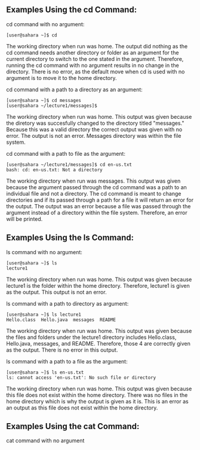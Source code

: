 ## Examples Using the cd Command:

cd command with no argument:

```
[user@sahara ~]$ cd
```
The working directory when run was home. The output did nothing as the cd command needs another directory or folder as an argument for the current directory to switch to the one stated in the argument. Therefore, running the cd command with no argument results in no change in the directory. 
There is no error, as the default move when cd is used with no argument is to move it to the home directory. 


cd command with a path to a directory as an argument:

```
[user@sahara ~]$ cd messages
[user@sahara ~/lecture1/messages]$
```
The working directory when run was home. This output was given because the diretory was succesfully changed to the directory titled "messages." Because this was a valid directory the correct output was given with no error.
The output is not an error. Messages directory was within the file system. 

cd command with a path to file as the argument:

```
[user@sahara ~/lecture1/messages]$ cd en-us.txt
bash: cd: en-us.txt: Not a directory
```

The working directory when run was messages. This output was given because the argument passed through the cd command was a path to an individual file and not a directory. The cd command is meant to change directories and if its passed through a path for a file it will return an error for the output.
The output was an error because a file was passed through the argument instead of a directory within the file system. Therefore, an error will be printed. 

## Examples Using the ls Command:

ls command with no argument:

```
[user@sahara ~]$ ls
lecture1
```

The working directory when run was home. This output was given because lecture1 is the folder within the home directory. Therefore, lecture1 is given as the output. This output is not an error. 

ls command with a path to directory as argument: 

```
[user@sahara ~]$ ls lecture1
Hello.class  Hello.java  messages  README
```

The working directory when run was home. This output was given because the files and folders under the lecture1 directory includes Hello.class, Hello.java, messages, and README. Therefore, those 4 are correctly given as the output. There is no error in this output.

ls command with a path to a file as the argument:

```
[user@sahara ~]$ ls en-us.txt
ls: cannot access 'en-us.txt': No such file or directory
```

The working directory when run was home. This output was given because this file does not exist within the home directory. There was no files in the home directory which is why the output is given as it is. This is an error as an output as this file does not exist within the home directory. 

## Examples Using the cat Command: 

cat command with no argument   





